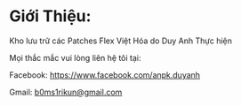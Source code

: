 # Giới Thiệu:

Kho lưu trữ các Patches Flex Việt Hóa do Duy Anh Thực hiện

Mọi thắc mắc vui lòng liên hệ tôi tại:

Facebook: https://www.facebook.com/anpk.duyanh

Gmail: b0ms1rikun@gmail.com

